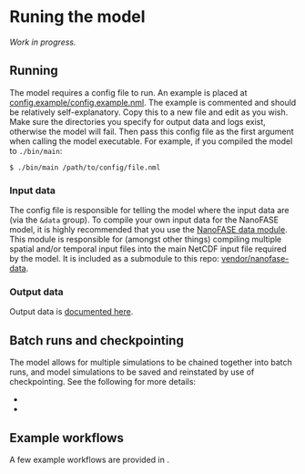 # Runing the model

*Work in progress.*

## Running

The model requires a config file to run. An example is placed at [config.example/config.example.nml](../config.example/config.example.nml). The example is commented and should be relatively self-explanatory. Copy this to a new file and edit as you wish. Make sure the directories you specify for output data and logs exist, otherwise the model will fail. Then pass this config file as the first argument when calling the model executable. For example, if you compiled the model to `./bin/main`:

```shell
$ ./bin/main /path/to/config/file.nml
```

### Input data

The config file is responsible for telling the model where the input data are (via the `&data` group). To compile your own input data for the NanoFASE model, it is highly recommended that you use the [NanoFASE data module](https://github.com/NERC-CEH/nanofase-data). This module is responsible for (amongst other things) compiling multiple spatial and/or temporal input files into the main NetCDF input file required by the model. It is included as a submodule to this repo: [vendor/nanofase-data](../vendor/nanofase-data).

### Output data

Output data is [documented here](users/output.md).

## Batch runs and checkpointing

The model allows for multiple simulations to be chained together into batch runs, and model simulations to be saved and reinstated by use of checkpointing. See the following for more details:
- [](users/batch.md)
- [](users/checkpointing.md)

## Example workflows

A few example workflows are provided in [](users/example-workflows.md).